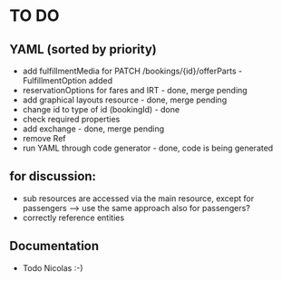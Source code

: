 # TO DO

## YAML (sorted by priority)
- add fulfillmentMedia for PATCH /bookings/{id}/offerParts  - FulfillmentOption added
- reservationOptions for fares and IRT                      - done, merge pending
- add graphical layouts resource                            - done, merge pending
- change id to type of id (bookingId)                       - done
- check required properties              
- add exchange                                              - done, merge pending
- remove Ref
- run YAML through code generator                           - done, code is being generated

## for discussion:
  - sub resources are accessed via the main resource, except for passengers 
     --> use the same approach also for passengers?
  - correctly reference entities

## Documentation
- Todo Nicolas :-)
